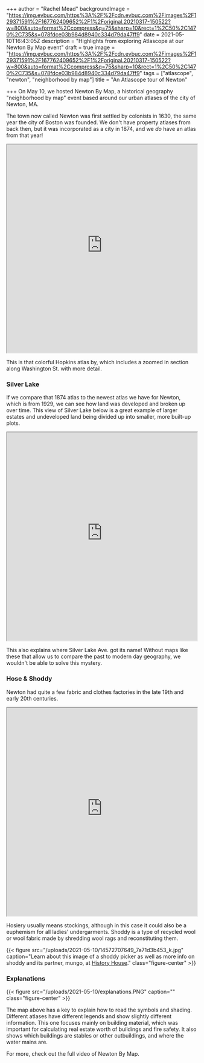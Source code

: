 +++
author = "Rachel Mead"
backgroundImage = "https://img.evbuc.com/https%3A%2F%2Fcdn.evbuc.com%2Fimages%2F129371591%2F167762409652%2F1%2Foriginal.20210317-150522?w=800&auto=format%2Ccompress&q=75&sharp=10&rect=1%2C50%2C1470%2C735&s=078fdce03b984d8940c334d79da47ff9"
date = 2021-05-10T16:43:05Z
description = "Highlights from exploring Atlascope at our Newton By Map event"
draft = true
image = "https://img.evbuc.com/https%3A%2F%2Fcdn.evbuc.com%2Fimages%2F129371591%2F167762409652%2F1%2Foriginal.20210317-150522?w=800&auto=format%2Ccompress&q=75&sharp=10&rect=1%2C50%2C1470%2C735&s=078fdce03b984d8940c334d79da47ff9"
tags = ["atlascope", "newton", "neighborhood by map"]
title = "An Atlascope tour of Newton"

+++
On May 10, we hosted Newton By Map, a historical geography "neighborhood by map" event based around our urban atlases of the city of Newton, MA.

The town now called Newton was first settled by colonists in 1630, the same year the city of Boston was founded. We don't have property atlases from back then, but it was incorporated as a city in 1874, and we _do_ have an atlas from that year!

<iframe width="100%" height="550" src="https://atlascope.leventhalmap.org/#view:embed$base:39999059015832b$overlay:39999059015832a$zoom:15.87$center:-7925082.235453294,5214330.75325575$mode:glass$pos:228"></iframe>

This is that colorful Hopkins atlas by, which includes a zoomed in section along Washington St. with more detail.

### Silver Lake

If we compare that 1874 atlas to the newest atlas we have for Newton, which is from 1929, we can see how land was developed and broken up over time. This view of Silver Lake below is a great example of larger estates and undeveloped land being divided up into smaller, more built-up plots.

<iframe width="100%" height="550" src="https://atlascope.leventhalmap.org/#view:embed$base:39999059015808$overlay:39999059015832b$zoom:17.45$center:-7926546.537367387,5215117.366282928$mode:swipe-x$pos:0.5019633507853403"></iframe>

This also explains where Silver Lake Ave. got its name! Without maps like these that allow us to compare the past to modern day geography, we wouldn't be able to solve this mystery.

### Hose & Shoddy

Newton had quite a few fabric and clothes factories in the late 19th and early 20th centuries.

<iframe width="100%" height="550" src="https://atlascope.leventhalmap.org/#view:embed$base:000$overlay:39999059015840a$zoom:18.06$center:-7931991.863815056,5209811.0308461245$mode:glass$pos:601"></iframe>

Hosiery usually means stockings, although in this case it could also be a euphemism for all ladies' undergarments. Shoddy is a type of recycled wool or wool fabric made by shredding wool rags and reconstituting them.

{{< figure src="/uploads/2021-05-10/14572707649_7a71d3b453_k.jpg" caption="Learn about this image of a shoddy picker as well as more info on shoddy and its partner, mungo, at [History House](https://historyhouse.co.uk/articles/shoddy.html)." class="figure-center" >}}

### Explanations

{{< figure src="/uploads/2021-05-10/explanations.PNG" caption="" class="figure-center" >}}

The map above has a key to explain how to read the symbols and shading. Different atlases have different legends and show slightly different information. This one focuses mainly on building material, which was important for calculating real estate worth of buildings and fire safety. It also shows which buildings are stables or other outbuildings, and where the water mains are.

For more, check out the full video of Newton By Map.